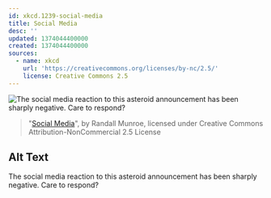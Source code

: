 ```yaml
---
id: xkcd.1239-social-media
title: Social Media
desc: ''
updated: 1374044400000
created: 1374044400000
sources:
  - name: xkcd
    url: 'https://creativecommons.org/licenses/by-nc/2.5/'
    license: Creative Commons 2.5
---
```

![The social media reaction to this asteroid announcement has been sharply negative. Care to respond?](https://imgs.xkcd.com/comics/social_media.png)
> "[Social Media](https://xkcd.com/1239/)", by Randall Munroe, licensed under Creative Commons Attribution-NonCommercial 2.5 License

## Alt Text
The social media reaction to this asteroid announcement has been sharply negative. Care to respond?

